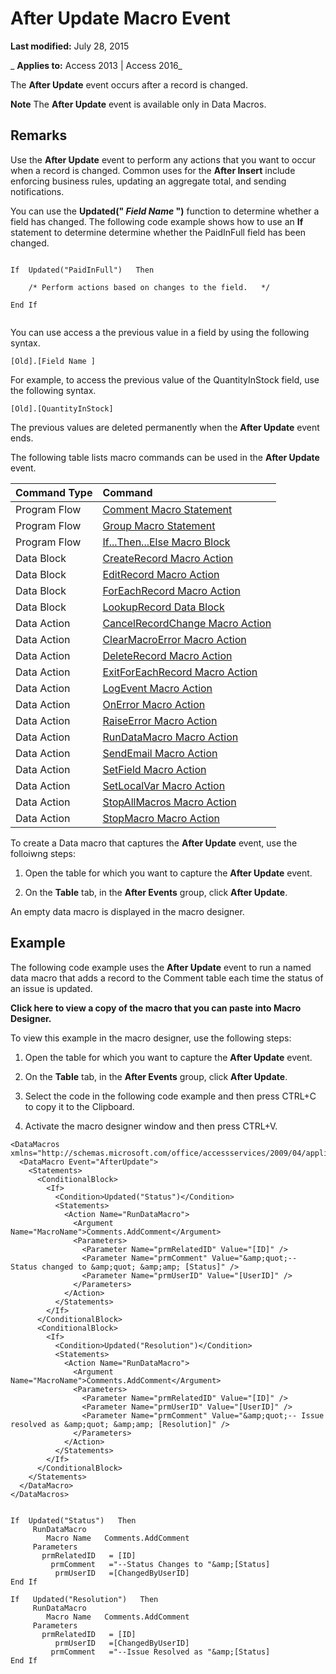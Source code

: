 
# After Update Macro Event

 **Last modified:** July 28, 2015

 _ **Applies to:** Access 2013 | Access 2016_

The  **After Update** event occurs after a record is changed.


 **Note**  The  **After Update** event is available only in Data Macros.


## Remarks

Use the  **After Update** event to perform any actions that you want to occur when a record is changed. Common uses for the **After Insert** include enforcing business rules, updating an aggregate total, and sending notifications.

You can use the  **Updated(" _Field Name_ ")** function to determine whether a field has changed. The following code example shows how to use an **If** statement to determine determine whether the PaidInFull field has been changed.




```
 
If  Updated("PaidInFull")   Then 
 
    /* Perform actions based on changes to the field.   */ 
 
End If 
 

```

You can use access a the previous value in a field by using the following syntax.




```
[Old].[Field Name ]
```

For example, to access the previous value of the QuantityInStock field, use the following syntax.




```
[Old].[QuantityInStock]
```

The previous values are deleted permanently when the  **After Update** event ends.

The following table lists macro commands can be used in the **After Update** event.



|**Command Type**|**Command**|
|:-----|:-----|
|Program Flow|[Comment Macro Statement](474f9410-8099-9b72-01d8-08c07f736c9f.md)|
|Program Flow|[Group Macro Statement](42aa4afa-ab5d-9dcc-2182-786f025e316d.md)|
|Program Flow|[If...Then...Else Macro Block](0c4a4b7a-4fdb-9dbc-a94e-939a2ff1c0e5.md)|
|Data Block|[CreateRecord Macro Action](e18f47f8-2aad-9a14-ad63-ab603a4d5b07.md)|
|Data Block|[EditRecord Macro Action](fe9f55eb-d7ed-1914-65a9-fa2fcb332b98.md)|
|Data Block|[ForEachRecord Macro Action](be369196-230e-1f92-e36b-667048eef2be.md)|
|Data Block|[LookupRecord Data Block](750dc8ca-3bab-c3d1-c91d-2196f9c0604d.md)|
|Data Action|[CancelRecordChange Macro Action](73031240-1ff6-660b-b25f-11a880df6031.md)|
|Data Action|[ClearMacroError Macro Action](1091747e-e957-38c6-6454-5169f091323e.md)|
|Data Action|[DeleteRecord Macro Action](c656a72c-c037-76a5-dc07-f6eccb6590dd.md)|
|Data Action|[ExitForEachRecord Macro Action](22b28cac-6339-1d91-a73d-3b9da465f9fe.md)|
|Data Action|[LogEvent Macro Action](3578c725-64b9-385e-ef73-a15cdf751c33.md)|
|Data Action|[OnError Macro Action](5c6073c4-2c0f-0ed2-83b0-477636e2d81c.md)|
|Data Action|[RaiseError Macro Action](c8c57685-b373-67d6-cea6-8f2c334547d3.md)|
|Data Action|[RunDataMacro Macro Action](fe4ac2f4-7851-7797-ce91-5f2dd3ba4d22.md)|
|Data Action|[SendEmail Macro Action](84ff6b46-d239-4716-9964-5b909656d347.md)|
|Data Action|[SetField Macro Action](66bd26e3-e8c3-b9a1-2f16-f29adc44a345.md)|
|Data Action|[SetLocalVar Macro Action](8a6af395-0f76-72e2-37f3-2cff22a38b3c.md)|
|Data Action|[StopAllMacros Macro Action](6afbf906-03b8-6e68-bbc9-7a4b141cf1c5.md)|
|Data Action|[StopMacro Macro Action](6bbf9026-4536-43f2-aa43-3f2ecea01005.md)|
To create a Data macro that captures the  **After Update** event, use the folloiwng steps:


1. Open the table for which you want to capture the  **After Update** event.
    
2. On the  **Table** tab, in the **After Events** group, click **After Update**.
    
An empty data macro is displayed in the macro designer.


## Example

The following code example uses the  **After Update** event to run a named data macro that adds a record to the Comment table each time the status of an issue is updated.

 **Click here to view a copy of the macro that you can paste into Macro Designer.**

To view this example in the macro designer, use the following steps:


1. Open the table for which you want to capture the  **After Update** event.
    
2. On the  **Table** tab, in the **After Events** group, click **After Update**.
    
3. Select the code in the following code example and then press CTRL+C to copy it to the Clipboard.
    
4. Activate the macro designer window and then press CTRL+V.
    



```
<DataMacros xmlns="http://schemas.microsoft.com/office/accessservices/2009/04/application"> 
  <DataMacro Event="AfterUpdate"> 
    <Statements> 
      <ConditionalBlock> 
        <If> 
          <Condition>Updated("Status")</Condition> 
          <Statements> 
            <Action Name="RunDataMacro"> 
              <Argument Name="MacroName">Comments.AddComment</Argument> 
              <Parameters> 
                <Parameter Name="prmRelatedID" Value="[ID]" /> 
                <Parameter Name="prmComment" Value="&amp;quot;-- Status changed to &amp;quot; &amp;amp; [Status]" /> 
                <Parameter Name="prmUserID" Value="[UserID]" /> 
              </Parameters> 
            </Action> 
          </Statements> 
        </If> 
      </ConditionalBlock> 
      <ConditionalBlock> 
        <If> 
          <Condition>Updated("Resolution")</Condition> 
          <Statements> 
            <Action Name="RunDataMacro"> 
              <Argument Name="MacroName">Comments.AddComment</Argument> 
              <Parameters> 
                <Parameter Name="prmRelatedID" Value="[ID]" /> 
                <Parameter Name="prmUserID" Value="[UserID]" /> 
                <Parameter Name="prmComment" Value="&amp;quot;-- Issue resolved as &amp;quot; &amp;amp; [Resolution]" /> 
              </Parameters> 
            </Action> 
          </Statements> 
        </If> 
      </ConditionalBlock> 
    </Statements> 
  </DataMacro> 
</DataMacros>

```




```
 
If  Updated("Status")   Then 
     RunDataMacro 
        Macro Name   Comments.AddComment 
     Parameters 
       prmRelatedID   = [ID] 
         prmComment   ="--Status Changes to "&amp;[Status] 
          prmUserID   =[ChangedByUserID] 
End If 
 
If   Updated("Resolution")   Then 
     RunDataMacro 
        Macro Name   Comments.AddComment 
     Parameters 
       prmRelatedID   = [ID] 
          prmUserID   =[ChangedByUserID] 
         prmComment   ="--Issue Resolved as "&amp;[Status] 
End If 

```

